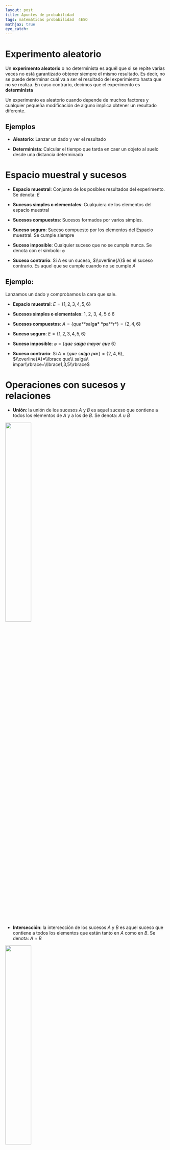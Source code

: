 ```yaml
---
layout: post
title: Apuntes de probabilidad
tags: matemáticas probabilidad  4ESO
mathjax: true
eye_catch: 
---
```


Experimento aleatorio
=====================

Un **experimento aleatorio** o no determinista es aquél que si se repite
varias veces no está garantizado obtener siempre el mismo resultado. Es
decir, no se puede determinar cuál va a ser el resultado del
experimiento hasta que no se realiza. En caso contrario, decimos que el
experimento es **determinista**

Un experimento es aleatorio cuando depende de muchos factores y
cualquier pequeña modificación de alguno implica obtener un resultado
diferente.

Ejemplos
--------

 - **Aleatorio**: Lanzar un dado y ver el resultado

 - **Determinista**: Calcular el tiempo que tarda en caer un objeto al
    suelo desde una distancia determinada

Espacio muestral y sucesos
==========================

-   **Espacio muestral**: Conjunto de los posibles resultados del
    experimento. Se denota: *E*

-   **Sucesos simples o elementales**: Cualquiera de los elementos del
    espacio muestral

-   **Sucesos compuestos**: Sucesos formados por varios simples.

-   **Suceso seguro**: Suceso compuesto por los elementos del Espacio
    muestral. Se cumple siempre

-   **Suceso imposible**: Cualquier suceso que no se cumpla nunca. Se
    denota con el símbolo: ⌀

-   **Suceso contrario**: Si *A* es un suceso, $\\overline{A}$ es el
    suceso contrario. Es aquel que se cumple cuando no se cumple *A*

Ejemplo:
--------

Lanzamos un dado y comprobamos la cara que sale.

-   **Espacio muestral**: *E* = {1, 2, 3, 4, 5, 6}

-   **Sucesos simples o elementales**: 1, 2, 3, 4, 5 ó 6

-   **Sucesos compuestos**:
    *A* = {*q*u*e**s*a**l**g**a* *p**a**r*} = {2, 4, 6}

-   **Suceso seguro**: *E* = {1, 2, 3, 4, 5, 6}

-   **Suceso imposible**:
    ⌀ = {*q**u**e* *s**a**l**g**a* *m**a**y**o**r* *q**u**e* 6}

-   **Suceso contrario**: Si
    *A* = {*q**u**e* *s**a**l**g**a* *p**a**r*} = {2, 4, 6},
    $\\overline{A}=\\lbrace que\\ salga\\ impar\\rbrace=\\lbrace1,3,5\\rbrace$

Operaciones con sucesos y relaciones
====================================

-   **Unión**: la unión de los sucesos *A* y *B* es aquel suceso que
    contiene a todos los elementos de *A* y a los de *B*. Se denota:
    *A* ∪ *B*

<img src="/assets/img/tikz_union.png" width="40%">

-   **Intersección**: la intersección de los sucesos *A* y *B* es aquel
    suceso que contiene a todos los elementos que están tanto en *A*
    como en *B*. Se denota: *A* ∩ *B*

<img src="/assets/img/tikz_interseccion.png" width="40%">

Ejemplo
-------

Tomamos como experimento el resultado de lanzar un dado, y los
sucesos:  

<table>
<tbody>
<tr class="odd">
<td style="text-align: left;"><span class="math inline"><em>A</em> = {<em>q</em><em>u</em><em>e</em> <em>s</em><em>a</em><em>l</em><em>g</em><em>a</em> <em>p</em><em>a</em><em>r</em>} = {2, 4, 6}</span></td>
</tr>
<tr class="even">
<td style="text-align: left;"><span class="math inline"><em>B</em> = {<em>q</em><em>u</em><em>e</em> <em>s</em><em>e</em><em>a</em> <em>m</em><em>a</em><em>y</em><em>o</em><em>r</em> <em>q</em><em>u</em><em>e</em> 3} = {4, 5, 6}</span></td>
</tr>
<tr class="odd">
<td style="text-align: left;"><span class="math inline"><em>C</em> = {<em>q</em><em>u</em><em>e</em> <em>s</em><em>a</em><em>l</em><em>g</em><em>a</em> <em>i</em><em>m</em><em>p</em><em>a</em><em>r</em>} = {1, 3, 5}</span></td>
</tr>
</tbody>
</table>

-   *A* ∪ *B* = {2, 4, 5, 6}  

<img src="/assets/img/tikz_ej_union.png" width="40%">

-   *A* ∩ *B* = {4, 6}  

<img src="/assets/img/tikz_ej_interseccion.png" width="40%">

-   *A* ∪ *C* = {1, 2, 3, 4, 5, 6} = *E*

-   *A* ∩ *C* = ⌀

Compatibilidad de sucesos
-------------------------

Se dice que dos sucesos son incompatibles cuando su intersección es el
conjunto vacío. En caso contrario se dice que son compatibles.

### Ejemplo

En el ejemplo anterior, *A* y *B* son compatibles y *A* y *C*
incompatibles.

Probabilidad en experimentos regulares y Regla de Laplace
=========================================================

Cuando todos los sucesos elementales de un **espacio muestral finito**
están en las mismas condiciones de suceder se dice que son
**equiprobables**, y al experimento se le llama **regular**.

Ejemplos de experimentos regulares
----------------------------------

Lanzamiento de dados, monedas, extracción de cartas, ...

Regla de Laplace
----------------

La probabilidad de un suceso de un experimento regular viene determinada
por la Regla de Laplace:

$P(A)=\dfrac{Casos\  favorables}{Casos\ posibles}$

### Ejemplo

Al lanzar un dado, los casos posibles son 6 ({1, 2, 3, 4, 5, 6}):

<table>
<tbody>
<tr class="odd">
<td style="text-align: left;">La probabilidad de sacar un 3: <span class="math inline">$\lbrace3\rbrace\to \dfrac{1}{6}$</span></td>
</tr>
<tr class="even">
<td style="text-align: left;">La probabilidad de sacar par: <span class="math inline">$\lbrace2,4,6\rbrace\to\dfrac{3}{6}$</span></td>
</tr>
<tr class="odd">
<td style="text-align: left;">La probabilidad de sacar más de 4: <span class="math inline">$\lbrace5,6\rbrace\to\dfrac{2}{6}$</span></td>
</tr>
</tbody>
</table>

Propiedades de la probabilidad
==============================

La probabilidad de un experimento regular cumple las siguientes
propiedades:

-   0 ≤ *P*(*A*) ≤ 1

-   *P*(*E*) = 1 y *P*(⌀) = 0

-   $P(A) + P(\\overline A) = 1$

-   *P*(*A* ∪ *B*) = *P*(*A*) + *P*(*B*) − *P*(*A* ∩ *B*). Si *A* y *B*
    son icompatibles: *P*(*A* ∪ *B*) = *P*(*A*) + *P*(*B*)

Podemos extender el concepto de probabilidad a cualquier función que
cumpla las propiedades anteriores.

Probabilidad condicionada
=========================

Puesto que la probabilidad está ligada al nivel de confianza sobre los
resultados de un experimento, el hecho de que ocurra un suceso, puede
cambiar la probabilidad de los demás. A esta nueva probabilidad se le
llama **condicionada**

Ejemplo
-------

Supongamos que tenemos una urna con 8 bolas numeradas pero de colores
blancos y negros de la cual se extrae una. Supongamos, también, que las
tres primeras son blancas y el resto negras, luego
*E* = {*B*<sub>1</sub>, *B*<sub>2</sub>, *B*<sub>3</sub>, *N*<sub>4</sub>, *N*<sub>5</sub>, *N*<sub>6</sub>, *N*<sub>7</sub>, *N*<sub>8</sub>}.  
A priori, la
$P(\\lbrace Sea\\ impar\\rbrace )=\\frac{4}{8}=\\frac{1}{2}$ por la
regla de Laplace. Tiene la misma probabilidad salir par que impar  
Vamos a suponer ahora que durante la extracción se percibe que la bola
es blanca. La situación cambia, porque que sea blanca implica que hay 3
casos posibles y dos de las tres son impares. A esta nueva probabilidad
se le llama condicionada y se denota así:
$P(I|B)=\\dfrac{2}{3}$
La probabilidad de que sea impar ha aumentado por el hecho de haber
añadido la condición (o información) que es blanca.  
Esta probabilidad la podemos transformar:
$P(I|B)=\\dfrac{2}{3}=\\dfrac{\\dfrac{2}{8}}{\\dfrac{3}{8}}=\\dfrac{P(I\\cap B)}{P(B)}$

Generalización del fórmula de la probabilidad condicionada
----------------------------------------------------------

$P(A|B)=\\dfrac{P(A\\cap B)}{P(B)}$
y despejando:
*P*(*A* ∩ *B*) = *P*(*A*|*B*) ⋅ *P*(*B*)

Experimentos compuestos
=======================

Un **experimento aleatorio compuesto** es el que está formado por varios
experimentos simples realizados de forma consecutiva.

##### Ejemplo:

Lanzar tre monedas, extraer cuatro cartas de una baraja, ...

La probabilidad de un suceso compuesto se podrá calcular a partir de las
probabilidades obtenidas de los experimentos simples usando la
probabilidad condicional:
*P*(*A* ∩ *B*) = *P*(*A*) ⋅ *P*(*B*|*A*)

Independencia y dependencia de sucesos
--------------------------------------

Se dice que dos sucesos son independientes cuando la probabilidad de
cada uno no depende del resultado del otro.

*A* *y* *B* *s**o**n* *i**n**d**e**p**e**n**d**i**e**n**t**e**s* ⇔ *P*(*B*|*A*) = *P*(*B*)

##### Ejemplos de sucesos independientes:

Lanzar varias monedas, extracción de varias cartas con reemplazamiento,
sacar bolas de una urna con reemplazamiento, lanzar varios dados, ...

##### Ejemplos de sucesos dependientes:

Extracción de varias cartas sin reemplazamiento, sacar bolas de una urna
sin reemplazamiento, ...

Cálculo de probabilidad compuesta para sucesos dependientes
-----------------------------------------------------------

#### Ejemplo:

En una urna hay tres bolas blancas y dos negras. Se extraen dos bolas
**sin** reemplazamiento. Podemos construir el siguiente árbol con las
probabilidades de los diferentes resultados:

##### Ejemplos:

\-

Probabilidad de que las dos sean blancas:  
$P(B\_1\\cap B\_2)=P(B\_1)\\cdot P(B\_2|B\_1)=\\frac{3}{5}\\cdot\\frac{2}{4}=\\frac{3}{10}$

Probabilidad de que las dos sean negras:  
$P(N\_1\\cap N\_2)=P(N\_1)\\cdot P(N\_2|N\_1)=\\frac{2}{5}\\cdot\\frac{1}{4}=\\frac{1}{10}$

Probabilidad de que sean del mismo color:  
$P((B\_1\\cap B\_2)\\cup (N\_1\\cap N\_2))=\\frac{3}{10}+\\frac{1}{10}=\\frac{2}{5}$

Cálculo de probabilidad compuesta para sucesos independientes
-------------------------------------------------------------

#### Ejemplo:

En una urna hay tres bolas blancas y dos negras. Se extraen dos bolas
**con** reemplazamiento. Ahora el árbol quedará:

##### Ejemplos:

\-

Probabilidad de que las dos sean blancas:  
$P(B\_1\\cap B\_2)=P(B\_1)\\cdot P(B\_2|B\_1)=\\frac{3}{5}\\cdot\\frac{3}{5}=\\frac{9}{25}$

Probabilidad de que las dos sean negras:  
$P(N\_1\\cap N\_2)=P(N\_1)\\cdot P(N\_2|N\_1)=\\frac{2}{5}\\cdot\\frac{2}{5}=\\frac{4}{25}$

Probabilidad de que sean del mismo color:  
$P((B\_1\\cap B\_2)\\cup (N\_1\\cap N\_2))=\\frac{9}{25}+\\frac{4}{25}=\\frac{13}{25}$

Teorema de la probabilidad total
================================

#### Ejemplo:

En un instituto de ESO hay 4 cursos: 1º, 2º, 3º y 4º. Se quiere estudiar
la probabilidad de que un alumno del instituto esté con la gripe
(Llamamos *G* al suceso tener gripe).

Como un alumno pertenece a un solo curso los sucesos
*E**S**O*<sub>1</sub> , *E**S**O*<sub>2</sub>, *E**S**O*<sub>3</sub>, y
*E**S**O*<sub>4</sub> (abreviados *E*<sub>1</sub>, etc.) son
incompatibles. Además:
$G=(G \\cap E\_1)\\cup(G \\cap E\_2)\\cup(G \\cap E\_3)\\cup(G \\cap E\_4)=\\bigcup\_{i=1}^4(G \\cap E\_i)$
Por tanto,
$P(G)=P(G \\cap E\_1)+P(G \\cap E\_2)+P(G \\cap E\_3)+P(G \\cap E\_4)=\\sum\_{i=1}^4 P(G \\cap E\_i)$
Aplicando la probabilidad condicionada:
$\\begin{aligned}
P(G)=P(E\_1)\\cdot P(G|E\_1)+P(E\_2)\\cdot P(G|E\_2)+\\\\+P(E\_3)\\cdot P(G|E\_3)+P(E\_1)\\cdot P(G|E\_4)= \\\\ =\\sum\_{i=1}^4 P(E\_i)\\cdot  P(G|E\_i)\\end{aligned}$

Probabilidad total
------------------

Generalizando el resultado anterior:

#### Teorema de la probabilidad total:

Si *A*<sub>1</sub>, *A*<sub>2</sub>, ..., *A*<sub>*n*</sub> son sucesos
incompatibles dos a dos y cuya unión es todo el espacio muestral,
entonces la probabilidad de cualquier otro suceso *B* es:

$P(B)=\\sum\_{i=1}^n P(A\_i)\\cdot  P(B|A\_i)$

### Ejemplo:

Tomando de nuevo el ejemplo de la urna en la que hay tres bolas blancas
y dos negras. Si se extraen dos bolas, por ejemplo **sin**
reemplazamiento, podemos calcular la probabilidad de que la segunda bola
haya sido blanca:

$P(B\_2)=P(B\_1)\\cdot P(B\_2|B\_1) + P(N\_1)\\cdot P(B\_2|N\_1)
= \\frac{3}{5}\\cdot\\frac{2}{4} + \\frac{2}{5}\\cdot\\frac{3}{4}$

Teorema de Bayes
================

Si *A*<sub>1</sub>, *A*<sub>2</sub>, ..., *A*<sub>*n*</sub> son sucesos
incompatibles dos a dos y cuya unión es todo el espacio muestral, y *B*
otro suceso cualquiera:

$P(A\_i|B)=\\dfrac{P(A\_i \\cap B)}{\\sum\_{i=1}^n P(A\_i)\\cdot  P(B|A\_i)}$

#### Demostración:

Por la probabilidad condicionada:
$P(A\_i|B)=\\dfrac{P(A\_i \\cap B)}{P(B)}$
Pero por la probabilidad total:
$P(B)=\\sum\_{i=1}^n P(A\_i)\\cdot  P(B|A\_i)$
Sustituyendo esta en la primera obtenemos el resultado

Ejemplo:
--------

En el ejemplo del apartado anterior calcular la probabilidad de que la
primera bola haya sido blanca si se sabe que la segunda ha sido blanca:
$P(B\_1|B\_2)=\\dfrac{P(B\_1 \\cap B\_2)}{P(B\_1)\\cdot  P(B\_2|B\_1)+P(N\_1)\\cdot  P(N\_2|B\_1)}=\\dfrac{\\dfrac{3}{5}\\cdot\\dfrac{2}{4}}{\\dfrac{3}{5}\\cdot\\dfrac{2}{4} + \\dfrac{2}{5}\\cdot\\dfrac{3}{4}}$
